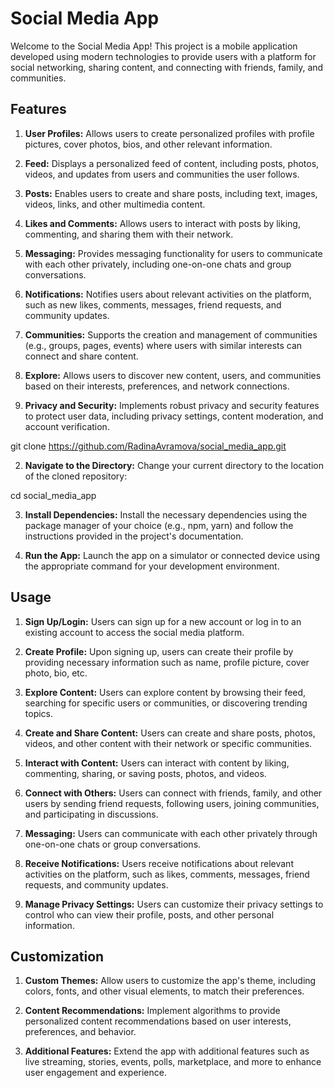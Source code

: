 # Social Media App
Welcome to the Social Media App! This project is a mobile application developed using modern technologies to provide users with a platform for social networking, sharing content, and connecting with friends, family, and communities.

## Features
1. **User Profiles:** Allows users to create personalized profiles with profile pictures, cover photos, bios, and other relevant information.

2. **Feed:** Displays a personalized feed of content, including posts, photos, videos, and updates from users and communities the user follows.

3. **Posts:** Enables users to create and share posts, including text, images, videos, links, and other multimedia content.

4. **Likes and Comments:** Allows users to interact with posts by liking, commenting, and sharing them with their network.

5. **Messaging:** Provides messaging functionality for users to communicate with each other privately, including one-on-one chats and group conversations.

6. **Notifications:** Notifies users about relevant activities on the platform, such as new likes, comments, messages, friend requests, and community updates.

7. **Communities:** Supports the creation and management of communities (e.g., groups, pages, events) where users with similar interests can connect and share content.

8. **Explore:** Allows users to discover new content, users, and communities based on their interests, preferences, and network connections.

9. **Privacy and Security:** Implements robust privacy and security features to protect user data, including privacy settings, content moderation, and account verification.

git clone https://github.com/RadinaAvramova/social_media_app.git

2. **Navigate to the Directory:** Change your current directory to the location of the cloned repository:

cd social_media_app

3. **Install Dependencies:** Install the necessary dependencies using the package manager of your choice (e.g., npm, yarn) and follow the instructions provided in the project's documentation.

4. **Run the App:** Launch the app on a simulator or connected device using the appropriate command for your development environment.

## Usage
1. **Sign Up/Login:** Users can sign up for a new account or log in to an existing account to access the social media platform.

2. **Create Profile:** Upon signing up, users can create their profile by providing necessary information such as name, profile picture, cover photo, bio, etc.

3. **Explore Content:** Users can explore content by browsing their feed, searching for specific users or communities, or discovering trending topics.

4. **Create and Share Content:** Users can create and share posts, photos, videos, and other content with their network or specific communities.

5. **Interact with Content:** Users can interact with content by liking, commenting, sharing, or saving posts, photos, and videos.

6. **Connect with Others:** Users can connect with friends, family, and other users by sending friend requests, following users, joining communities, and participating in discussions.

7. **Messaging:** Users can communicate with each other privately through one-on-one chats or group conversations.

8. **Receive Notifications:** Users receive notifications about relevant activities on the platform, such as likes, comments, messages, friend requests, and community updates.

9. **Manage Privacy Settings:** Users can customize their privacy settings to control who can view their profile, posts, and other personal information.

## Customization
1. **Custom Themes:** Allow users to customize the app's theme, including colors, fonts, and other visual elements, to match their preferences.

2. **Content Recommendations:** Implement algorithms to provide personalized content recommendations based on user interests, preferences, and behavior.

3. **Additional Features:** Extend the app with additional features such as live streaming, stories, events, polls, marketplace, and more to enhance user engagement and experience.
